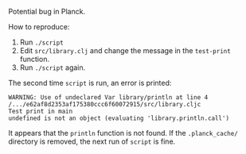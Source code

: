 Potential bug in Planck.

How to reproduce:

1. Run `./script`
2. Edit `src/library.clj` and change the message in the `test-print` function.
3. Run `./script` again.

The second time `script` is run, an error is printed:

```
WARNING: Use of undeclared Var library/println at line 4 /.../e62af8d2353af175380ccc6f60072915/src/library.cljc
Test print in main
undefined is not an object (evaluating 'library.println.call')
```

It appears that the `println` function is not found.  If the `.planck_cache/` directory is removed, the next run of `script` is fine.
